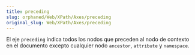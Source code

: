 ```yaml
---
title: preceding
slug: orphaned/Web/XPath/Axes/preceding
original_slug: Web/XPath/Axes/preceding
---
```


El eje `preceding` indica todos los nodos que preceden al nodo de contexto en el documento excepto cualquier nodo `ancestor`, `attribute` y `namespace`.

